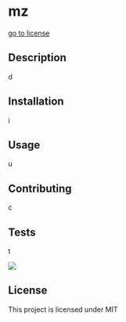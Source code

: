 # mz
  [go to license](#License) 

  ## Description
  d
  ## Installation
  i
  ## Usage
  u
  ## Contributing
  c
  ## Tests
  t

<img src="https://img.shields.io/badge/license-MIT-blue.svg"> 

## License
  This project is licensed under MIT
